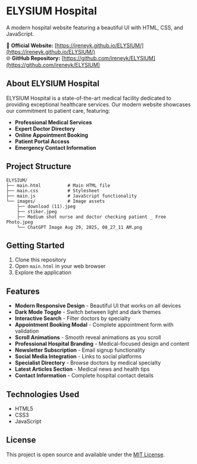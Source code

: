 # ELYSIUM Hospital

A modern hospital website featuring a beautiful UI with HTML, CSS, and JavaScript.

🏥 **Official Website:** [https://ireneyk.github.io/ELYSIUM/](https://ireneyk.github.io/ELYSIUM/)  
🌐 **GitHub Repository:** [https://github.com/ireneyk/ELYSIUM](https://github.com/ireneyk/ELYSIUM)

## About ELYSIUM Hospital

ELYSIUM Hospital is a state-of-the-art medical facility dedicated to providing exceptional healthcare services. Our modern website showcases our commitment to patient care, featuring:

- **Professional Medical Services**
- **Expert Doctor Directory**
- **Online Appointment Booking**
- **Patient Portal Access**
- **Emergency Contact Information**

## Project Structure

```
ELYSIUM/
├── main.html          # Main HTML file
├── main.css           # Stylesheet
├── main.js            # JavaScript functionality
└── images/            # Image assets
    ├── download (11).jpeg
    ├── stiker.jpeg
    ├── Medium shot nurse and doctor checking patient _ Free Photo.jpeg
    └── ChatGPT Image Aug 29, 2025, 08_27_11 AM.png
```

## Getting Started

1. Clone this repository
2. Open `main.html` in your web browser
3. Explore the application

## Features

- **Modern Responsive Design** - Beautiful UI that works on all devices
- **Dark Mode Toggle** - Switch between light and dark themes
- **Interactive Search** - Filter doctors by specialty
- **Appointment Booking Modal** - Complete appointment form with validation
- **Scroll Animations** - Smooth reveal animations as you scroll
- **Professional Hospital Branding** - Medical-focused design and content
- **Newsletter Subscription** - Email signup functionality
- **Social Media Integration** - Links to social platforms
- **Specialist Directory** - Browse doctors by medical specialty
- **Latest Articles Section** - Medical news and health tips
- **Contact Information** - Complete hospital contact details

## Technologies Used

- HTML5
- CSS3
- JavaScript

## License

This project is open source and available under the [MIT License](LICENSE). 